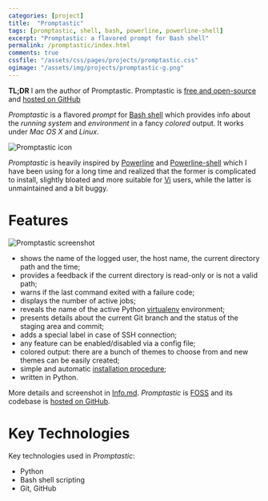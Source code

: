 ```yaml
---
categories: [project]
title:  "Promptastic"
tags: [promptastic, shell, bash, powerline, powerline-shell]
excerpt: "Promptastic: a flavored prompt for Bash shell"
permalink: /promptastic/index.html
comments: true
cssfile: "/assets/css/pages/projects/promptastic.css"
ogimage: "/assets/img/projects/promptastic-g.png"
---
```


<div class="initial-note">
<strong>TL;DR</strong> I am the author of Promptastic. Promptastic is
<a href="http://en.wikipedia.org/wiki/Free_and_open-source_software">free and open-source</a> and
<a href="https://github.com/nimiq/promptastic">hosted on 
GitHub<i class="fa fa-github fa-lg" style="vertical-align: baseline; margin-left: .3rem;"></i></a>
</div>

*Promptastic* is a flavored *prompt* for [Bash shell](http://en.wikipedia.org/wiki/Bash_(Unix_shell))
which provides info about the *running system* and *environment* in a fancy *colored* output.
It works under *Mac OS X* and *Linux*.

<img src="{{ site.baseurl }}/assets/img/projects/promptastic-g.png" alt="Promptastic icon" class="right">

*Promptastic* is heavily inspired by [Powerline](https://github.com/Lokaltog/powerline) 
and [Powerline-shell](https://github.com/milkbikis/powerline-shell/)
which I have been using for a long time and realized that the former is complicated to install,
slightly bloated and more suitable for
[Vi](http://en.wikipedia.org/wiki/Vi) users, while the latter is unmaintained and a bit buggy.

Features
========
<img src="{{ site.baseurl }}/assets/img/projects/promptastic/promptastic.png" alt="Promptastic screenshot" class="screenshot">

- shows the name of the logged user, the host name, the current directory path and the time;
- provides a feedback if the current directory is read-only or is not a valid path;
- warns if the last command exited with a failure code;
- displays the number of active jobs;
- reveals the name of the active Python [virtualenv](https://github.com/pypa/virtualenv)
environment;
- presents details about the current Git branch and the status of the staging area and commit;
- adds a special label in case of SSH connection;
- any feature can be enabled/disabled via a config file;
- colored output: there are a bunch of themes to choose from and new themes can be easily created;
- simple and automatic [installation procedure](https://github.com/nimiq/promptastic/blob/master/INSTALL.md);
- written in Python.

More details and screenshot in [Info.md](https://github.com/nimiq/promptastic/blob/master/Info.md).
*Promptastic* is [FOSS](http://en.wikipedia.org/wiki/Free_and_open-source_software) and its codebase
is [hosted on GitHub](https://github.com/nimiq/promptastic).

Key Technologies
================
Key technologies used in *Promptastic*:

- Python
- Bash shell scripting
- Git, GitHub